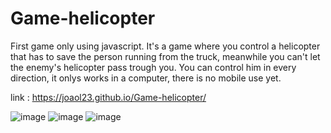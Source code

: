 # Game-helicopter
First game only using javascript.
It's a game where you control a helicopter that has to save the person running from the truck, meanwhile you can't let the enemy's helicopter pass trough you.
You can control him in every direction, it onlys works in a computer, there is no mobile use yet.

link : https://joaol23.github.io/Game-helicopter/


![image](https://user-images.githubusercontent.com/91390174/163661141-f839ae2b-8247-4201-b3e9-25b64d95e886.png)
![image](https://user-images.githubusercontent.com/91390174/163661147-857d497b-9750-4251-80a9-9c1fedf2067d.png)
![image](https://user-images.githubusercontent.com/91390174/163661159-50c14f29-bbe1-4688-83c1-da56fafb10ba.png)

